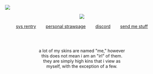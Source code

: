 ![](https://komarev.com/ghpvc/?username=deviqnt&color=c0c0c0&label=votes)
<p align="center">
<img src="https://file.garden/ZtttMuQF4zKolxd7/ivantill"/>
</p>
<p align="center"
  
[sys rentry](https://rentry.co/deviqnt)  　　[personal strawpage](https://deviqnt.straw.page)  　　[discord](https://discordid.netlify.app/?id=601029140149174272)  　　[send me stuff](https://deviqntask.straw.page/)

</p>
<br>
<br>
<p align="center">
a lot of my skins are named "me," however 
  <br>
  this does not mean i am an "irl" of them.
  <br>
 they are simply high kins that i view as 
  <br>
  myself, with the exception of a few.
</p>
